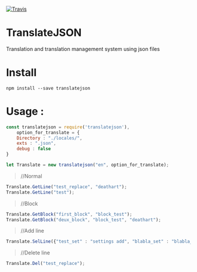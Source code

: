 [![Travis](https://api.travis-ci.org/deathart/TranslateJSON.svg?branch=master)](https://travis-ci.org/deathart/TranslateJSON)
# TranslateJSON
Translation and translation management system using json files

# Install
`npm install --save translatejson`

# Usage : 
```JavaScript
const translatejson = require('translatejson'),
    option_for_translate = {
    Directory : "./locales/",
    exts : ".json",
    debug : false
}

let Translate = new translatejson("en", option_for_translate);
```

>//Normal
```JavaScript
Translate.GetLine("test_replace", "deathart");
Translate.GetLine("test");
```

>//Block
```JavaScript
Translate.GetBlock("first_block", "block_test");
Translate.GetBlock("deux_block", "block_test", "deathart");
```

>//Add line
```JavaScript
Translate.SelLine({"test_set" : "settings add", "blabla_set" : "blabla_set is OK"});
```

>//Delete line
```JavaScript
Translate.Del("test_replace");
```